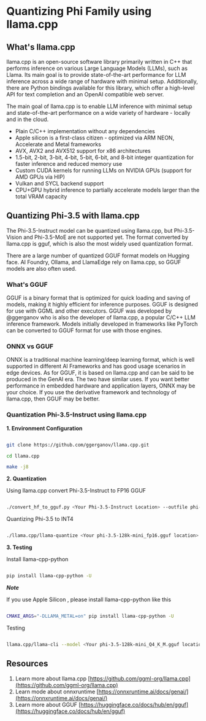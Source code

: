# **Quantizing Phi Family using llama.cpp**

## **What's llama.cpp**

llama.cpp is an open-source software library primarily written in C++ that performs inference on various Large Language Models (LLMs), such as Llama. Its main goal is to provide state-of-the-art performance for LLM inference across a wide range of hardware with minimal setup. Additionally, there are Python bindings available for this library, which offer a high-level API for text completion and an OpenAI compatible web server.

The main goal of llama.cpp is to enable LLM inference with minimal setup and state-of-the-art performance on a wide variety of hardware - locally and in the cloud.

- Plain C/C++ implementation without any dependencies
- Apple silicon is a first-class citizen - optimized via ARM NEON, Accelerate and Metal frameworks
- AVX, AVX2 and AVX512 support for x86 architectures
- 1.5-bit, 2-bit, 3-bit, 4-bit, 5-bit, 6-bit, and 8-bit integer quantization for faster inference and reduced memory use
- Custom CUDA kernels for running LLMs on NVIDIA GPUs (support for AMD GPUs via HIP)
- Vulkan and SYCL backend support
- CPU+GPU hybrid inference to partially accelerate models larger than the total VRAM capacity

## **Quantizing Phi-3.5 with llama.cpp**

The Phi-3.5-Instruct model can be quantized using llama.cpp, but Phi-3.5-Vision and Phi-3.5-MoE are not supported yet. The format converted by llama.cpp is gguf, which is also the most widely used quantization format.

There are a large number of quantized GGUF format models on Hugging face. AI Foundry, Ollama, and LlamaEdge rely on llama.cpp, so GGUF models are also often used.

### **What's GGUF**

GGUF is a binary format that is optimized for quick loading and saving of models, making it highly efficient for inference purposes. GGUF is designed for use with GGML and other executors. GGUF was developed by @ggerganov who is also the developer of llama.cpp, a popular C/C++ LLM inference framework. Models initially developed in frameworks like PyTorch can be converted to GGUF format for use with those engines.

### **ONNX vs GGUF**

ONNX is a traditional machine learning/deep learning format, which is well supported in different AI Frameworks and has good usage scenarios in edge devices. As for GGUF, it is based on llama.cpp and can be said to be produced in the GenAI era. The two have similar uses. If you want better performance in embedded hardware and application layers, ONNX may be your choice. If you use the derivative framework and technology of llama.cpp, then GGUF may be better.

### **Quantization Phi-3.5-Instruct using llama.cpp**

**1. Environment Configuration**


```bash

git clone https://github.com/ggerganov/llama.cpp.git

cd llama.cpp

make -j8

```


**2. Quantization**

Using llama.cpp convert Phi-3.5-Instruct to FP16 GGUF


```bash

./convert_hf_to_gguf.py <Your Phi-3.5-Instruct Location> --outfile phi-3.5-128k-mini_fp16.gguf

```

Quantizing Phi-3.5 to INT4


```bash

./llama.cpp/llama-quantize <Your phi-3.5-128k-mini_fp16.gguf location> ./gguf/phi-3.5-128k-mini_Q4_K_M.gguf Q4_K_M

```


**3. Testing**

Install llama-cpp-python


```bash

pip install llama-cpp-python -U

```

***Note*** 

If you use Apple Silicon , please install llama-cpp-python like this


```bash

CMAKE_ARGS="-DLLAMA_METAL=on" pip install llama-cpp-python -U

```

Testing 


```bash

llama.cpp/llama-cli --model <Your phi-3.5-128k-mini_Q4_K_M.gguf location> --prompt "<|user|>\nCan you introduce .NET<|end|>\n<|assistant|>\n"  --gpu-layers 10

```



## **Resources**

1. Learn more about llama.cpp [https://github.com/ggml-org/llama.cpp](https://github.com/ggml-org/llama.cpp)
2. Learn mode about onnxruntime [https://onnxruntime.ai/docs/genai/](https://onnxruntime.ai/docs/genai/)
3. Learn more about GGUF [https://huggingface.co/docs/hub/en/gguf](https://huggingface.co/docs/hub/en/gguf)



